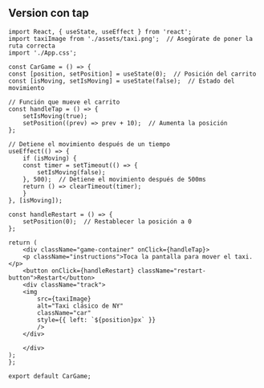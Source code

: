 ## Version con tap

    import React, { useState, useEffect } from 'react';
    import taxiImage from './assets/taxi.png';  // Asegúrate de poner la ruta correcta
    import './App.css';

    const CarGame = () => {
    const [position, setPosition] = useState(0);  // Posición del carrito
    const [isMoving, setIsMoving] = useState(false);  // Estado del movimiento

    // Función que mueve el carrito
    const handleTap = () => {
        setIsMoving(true);
        setPosition((prev) => prev + 10);  // Aumenta la posición
    };

    // Detiene el movimiento después de un tiempo
    useEffect(() => {
        if (isMoving) {
        const timer = setTimeout(() => {
            setIsMoving(false);
        }, 500);  // Detiene el movimiento después de 500ms
        return () => clearTimeout(timer);
        }
    }, [isMoving]);

    const handleRestart = () => {
        setPosition(0);  // Restablecer la posición a 0
    };

    return (
        <div className="game-container" onClick={handleTap}>
        <p className="instructions">Toca la pantalla para mover el taxi.</p>
        <button onClick={handleRestart} className="restart-button">Restart</button>
        <div className="track">
        <img 
            src={taxiImage} 
            alt="Taxi clásico de NY" 
            className="car" 
            style={{ left: `${position}px` }} 
            />      
        </div>
        
        </div>
    );
    };

    export default CarGame;
